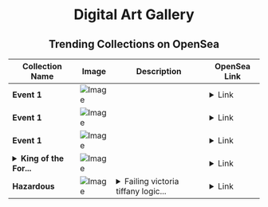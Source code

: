 <div align="center">

# Digital Art Gallery

## Trending Collections on OpenSea

| Collection Name                       | Image                                                                                     | Description                       | OpenSea Link                                                                                          |
|---------------------------------------|-------------------------------------------------------------------------------------------|-----------------------------------|--------------------------------------------------------------------------------------------------------|
| **Event 1** | ![Image](https://i.seadn.io/s/raw/files/9e738939485c3814870a68341a8049b7.jpg?w=500&auto=format?w=200&auto=format) |  | <details><summary>Link</summary>[Event 1](https://opensea.io/collection/event-1-13680)</details> |
| **Event 1** | ![Image](https://i.seadn.io/s/raw/files/9e738939485c3814870a68341a8049b7.jpg?w=500&auto=format?w=200&auto=format) |  | <details><summary>Link</summary>[Event 1](https://opensea.io/collection/event-1-13679)</details> |
| **Event 1** | ![Image](https://i.seadn.io/s/raw/files/9e738939485c3814870a68341a8049b7.jpg?w=500&auto=format?w=200&auto=format) |  | <details><summary>Link</summary>[Event 1](https://opensea.io/collection/event-1-13678)</details> |
| **<details><summary>King of the For...</summary>King of the Forest</details>** | ![Image](https://i.seadn.io/s/raw/files/f6df947021e132beb9664848f2e73538.png?w=500&auto=format?w=200&auto=format) |  | <details><summary>Link</summary>[King of the Forest](https://opensea.io/collection/king-of-the-forest-13)</details> |
| **Hazardous** | ![Image](https://i.seadn.io/s/raw/files/8559020a2d2fa655c78bf8f6e3af2fc2.jpg?w=500&auto=format?w=200&auto=format) | <details><summary>Failing victoria tiffany logic...</summary>Failing victoria tiffany logic involvement</details> | <details><summary>Link</summary>[Hazardous](https://opensea.io/collection/hazardous-8)</details> |

</div>